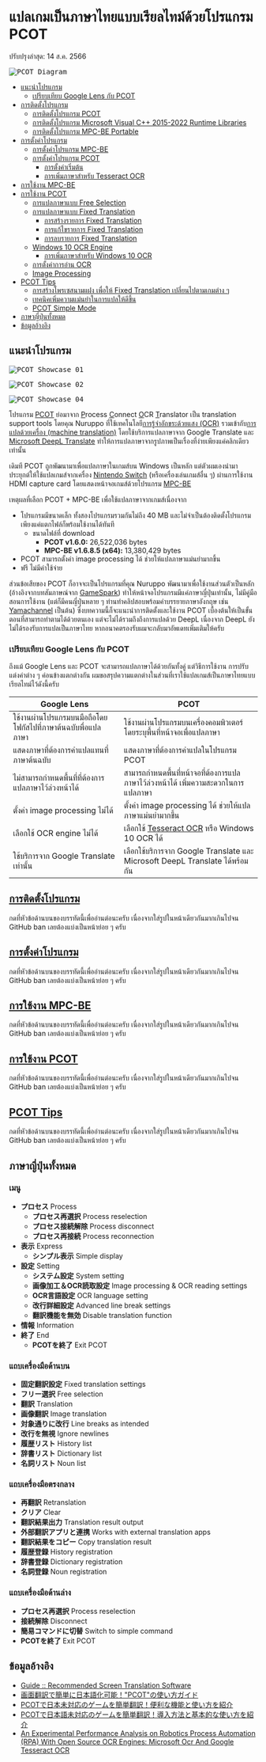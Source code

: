 # แปลเกมเป็นภาษาไทยแบบเรียลไทม์ด้วยโปรแกรม PCOT
ปรับปรุงล่าสุด: 14 ส.ค. 2566

<kbd>![PCOT_Diagram](Pictures/PCOT_Diagram.png)</kbd>

 - [แนะนำโปรแกรม](#แนะนำโปรแกรม)
   - [เปรียบเทียบ Google Lens กับ PCOT](#เปรียบเทียบ-google-lens-กับ-pcot)
 - [การติดตั้งโปรแกรม](Setup.md#การติดตั้งโปรแกรม)
   - [การติดตั้งโปรแกรม PCOT](Setup.md#การติดตั้งโปรแกรม-pcot)
   - [การติดตั้งโปรแกรม Microsoft Visual C++ 2015-2022 Runtime Libraries](Setup.md#การติดตั้งโปรแกรม-microsoft-visual-c-2015-2022-runtime-libraries)
   - [การติดตั้งโปรแกรม MPC-BE Portable](Setup.md#การติดตั้งโปรแกรม-mpc-be-portable)
 - [การตั้งค่าโปรแกรม](Config.md#การตั้งค่าโปรแกรม)
   - [การตั้งค่าโปรแกรม MPC-BE](Config.md#การตั้งค่าโปรแกรม-mpc-be)
   - [การตั้งค่าโปรแกรม PCOT](Config.md#การตั้งค่าโปรแกรม-pcot)
     - [การตั้งค่าเริ่มต้น](Config.md#การตั้งค่าเริ่มต้น)
     - [การเพิ่มภาษาสำหรับ Tesseract OCR](Config.md#การเพิ่มภาษาสำหรับ-tesseract-ocr)
 - [การใช้งาน MPC-BE](Usage.md#การใช้งาน-mpc-be)
 - [การใช้งาน PCOT](Usage.md#การใช้งาน-pcot)
   - [การแปลภาษาแบบ Free Selection](Usage.md#การแปลภาษาแบบ-free-selection)
   - [การแปลภาษาแบบ Fixed Translation](Usage.md#การแปลภาษาแบบ-fixed-translation)
     - [การสร้างรายการ Fixed Translation](Usage.md#การสร้างรายการ-fixed-translation)
     - [การแก้ไขรายการ Fixed Translation](Usage.md#การแก้ไขรายการ-fixed-translation)
     - [การลบรายการ Fixed Translation](Usage.md#การลบรายการ-fixed-translation)
   - [Windows 10 OCR Engine](Usage.md#windows-10-ocr-engine)
     - [การเพิ่มภาษาสำหรับ Windows 10 OCR](Usage.md#การเพิ่มภาษาสำหรับ-windows-10-ocr)
   - [การตั้งค่าการอ่าน OCR](Usage.md#การตั้งค่าการอ่าน-ocr)
   - [Image Processing](Usage.md#image-processing)
 - [PCOT Tips](Tips.md#pcot-tips)
   - [การสร้างโพรเซสนามแฝง เพื่อให้ Fixed Translation เปลี่ยนไปตามเกมต่าง ๆ](Tips.md#การสร้างโพรเซสนามแฝง-เพื่อให้-fixed-translation-เปลี่ยนไปตามเกมต่าง-ๆ)
   - [เทคนิคเพิ่มความแม่นยำในการแปลให้ดีขึ้น](Tips.md#เทคนิคเพิ่มความแม่นยำในการแปลให้ดีขึ้น)
   - [PCOT Simple Mode](Tips.md#pcot-simple-mode)
 - [ภาษาญี่ปุ่นทั้งหมด](#ภาษาญี่ปุ่นทั้งหมด)
 - [ข้อมูลอ้างอิง](#ข้อมูลอ้างอิง)

## แนะนำโปรแกรม

<kbd>![PCOT_Showcase_01](Pictures/PCOT_Showcase_01.png)</kbd>

<kbd>![PCOT_Showcase_02](Pictures/PCOT_Showcase_02.png)</kbd>

<kbd>![PCOT_Showcase_04](Pictures/PCOT_Showcase_04.png)</kbd>

โปรแกรม [PCOT](http://www.gc-net.jp/s_54/) ย่อมาจาก <ins>P</ins>rocess <ins>C</ins>onnect <ins>O</ins>CR <ins>T</ins>ranslator เป็น translation support tools โดยคุณ Nuruppo ที่ใช้เทคโนโลยี[การรู้จำอักขระด้วยแสง (OCR)](https://th.wikipedia.org/wiki/การรู้จำอักขระด้วยแสง) รวมเข้ากับ[การแปลด้วยเครื่อง (machine translation)](https://th.wikipedia.org/wiki/การแปลด้วยเครื่อง) โดยใช้บริการแปลภาษาจาก Google Translate และ [Microsoft DeepL Translate](https://www.deepl.com/en/windows-app/) ทำให้การแปลภาษาจากรูปภาพเป็นเรื่องที่ง่ายเพียงแค่คลิกเดียวเท่านั้น

เดิมที PCOT ถูกพัฒนามาเพื่อแปลภาษาในเกมส์บน Windows เป็นหลัก แต่ตัวผมเองนำมาประยุกต์ให้ใช้แปลเกมส์จากเครื่อง [Nintendo Switch](https://www.nintendo.com/th/switch/index.html) (หรือเครื่องเล่นเกมส์อื่น ๆ) ผ่านการใช้งาน HDMI capture card โดยแสดงหน้าจอเกมส์ด้วยโปรแกรม [MPC-BE](https://www.videohelp.com/software/MPC-BE)

เหตุผลที่เลือก PCOT + MPC-BE เพื่อใช้แปลภาษาจากเกมส์เนื่องจาก
 - โปรแกรมมีขนาดเล็ก ทั้งสองโปรแกรมรวมกันไม่ถึง 40 MB และไม่จำเป็นต้องติดตั้งโปรแกรม เพียงแค่แตกไฟล์ก็พร้อมใช้งานได้ทันที
   - ขนาดไฟล์ที่ download
     - **PCOT v1.6.0:** 26,522,036 bytes
     - **MPC-BE v1.6.8.5 (x64):** 13,380,429 bytes
 - PCOT สามารถตั้งค่า image processing ได้ ช่วยให้แปลภาษาแม่นยำมากขึ้น
 - ฟรี ไม่มีค่าใช้จ่าย

ส่วนข้อเสียของ PCOT ก็อาจจะเป็นโปรแกรมที่คุณ Nuruppo พัฒนามาเพื่อใช้งานส่วนตัวเป็นหลัก (อ้างอิงจากบทสัมภาษณ์จาก [GameSpark](https://www.gamespark.jp/article/2021/07/02/110097.html)) ทำให้หน้าจอโปรแกรมมีแค่ภาษาญี่ปุ่นเท่านั้น, ไม่มีคู่มือสอนการใช้งาน (แต่ก็มีคนญี่ปุ่นหลาย ๆ ท่านทำคลิปสอบพร้อมคำบรรยายภาษาอังกฤษ เช่น [Yamachannel](https://www.youtube.com/watch?v=hvPRcvR8bCo) เป็นต้น) ซึ่งบทความนี้ก็จะแนะนำการติดตั้งและใช้งาน PCOT เบื้องต้นให้เป็นขั้นตอนที่สามารถทำตามได้ด้วยตนเอง แต่จะไม่ได้รวมถึงถึงการแปลด้วย DeepL เนื่องจาก DeepL ยังไม่ได้รองรับการแปลเป็นภาษาไทย หากอนาคตรองรับผมจะกลับมาอัพเดทเพิ่มเติมให้ครับ

### เปรียบเทียบ Google Lens กับ PCOT

ถึงแม้ Google Lens และ PCOT จะสามารถแปลภาษาได้ด้วยกันทั้งคู่ แต่วิธีการใช้งาน การปรับแต่งค่าต่าง ๆ ค่อนข้างแตกต่างกัน ผมขอสรุปความแตกต่างในส่วนที่เราใช้แปลเกมส์เป็นภาษาไทยแบบเรียลไทม์ไว้ดังนี้ครับ

|Google Lens|PCOT|
|-|-|
|ใช้งานผ่านโปรแกรมบนมือถือโดยโฟกัสไปที่ภาษาต้นฉบับพื่อแปลภาษา|ใช้งานผ่านโปรแกรมบนเครื่องคอมพิวเตอร์โดยระบุพื้นที่หน้าจอเพื่อแปลภาษา|
|แสดงภาษาที่ต้องการคำแปลแทนที่ภาษาต้นฉบับ|แสดงภาษาที่ต้องการคำแปลในโปรแกรม PCOT|
|ไม่สามารถกำหนดพื้นที่ที่ต้องการแปลภาษาไว้ล่วงหน้าได้|สามารถกำหนดพื้นที่หน้าจอที่ต้องการแปลภาษาไว้ล่วงหน้าได้ เพิ่มความสะดวกในการแปลภาษา|
|ตั้งค่า image processing ไม่ได้|ตั้งค่า image processing ได้ ช่วยให้แปลภาษาแม่นยำมากขึ้น|
|เลือกใช้ OCR engine ไม่ได้|เลือกใช้ [Tesseract OCR](https://github.com/tesseract-ocr/tesseract) หรือ Windows 10 OCR ได้|
|ใช้บริการจาก Google Translate เท่านั้น|เลือกใช้บริการจาก Google Translate และ Microsoft DeepL Translate ได้พร้อมกัน|

## [การติดตั้งโปรแกรม](Setup.md#การติดตั้งโปรแกรม)

กดที่หัวข้อด้านบนของบรรทัดนี้เพื่ออ่านต่อนะครับ เนื่องจากใส่รูปในหน้าเดียวกันมากเกินไปจน GitHub ban เลยต้องแบ่งเป็นหน้าย่อย ๆ ครับ

## [การตั้งค่าโปรแกรม](Config.md#การตั้งค่าโปรแกรม)

กดที่หัวข้อด้านบนของบรรทัดนี้เพื่ออ่านต่อนะครับ เนื่องจากใส่รูปในหน้าเดียวกันมากเกินไปจน GitHub ban เลยต้องแบ่งเป็นหน้าย่อย ๆ ครับ

## [การใช้งาน MPC-BE](Usage.md#การใช้งาน-mpc-be)

กดที่หัวข้อด้านบนของบรรทัดนี้เพื่ออ่านต่อนะครับ เนื่องจากใส่รูปในหน้าเดียวกันมากเกินไปจน GitHub ban เลยต้องแบ่งเป็นหน้าย่อย ๆ ครับ

## [การใช้งาน PCOT](Usage.md#การใช้งาน-pcot)

กดที่หัวข้อด้านบนของบรรทัดนี้เพื่ออ่านต่อนะครับ เนื่องจากใส่รูปในหน้าเดียวกันมากเกินไปจน GitHub ban เลยต้องแบ่งเป็นหน้าย่อย ๆ ครับ

## [PCOT Tips](Tips.md#pcot-tips)

กดที่หัวข้อด้านบนของบรรทัดนี้เพื่ออ่านต่อนะครับ เนื่องจากใส่รูปในหน้าเดียวกันมากเกินไปจน GitHub ban เลยต้องแบ่งเป็นหน้าย่อย ๆ ครับ

## ภาษาญี่ปุ่นทั้งหมด

### เมนู

 - **プロセス** Process
   - **プロセス再選択** Process reselection
   - **プロセス接続解除** Process disconnect
   - **プロセス再接続** Process reconnection
 - **表示** Express
   - **シンプル表示** Simple display
 - **設定** Setting
   - **システム設定** System setting
   - **画像加工＆OCR読取設定** Image processing & OCR reading settings
   - **OCR言語設定** OCR language setting
   - **改行詳細設定** Advanced line break settings
   - **翻訳機能を無効** Disable translation function
 - **情報** Information
 - **終了** End
   - **PCOTを終了** Exit PCOT

### แถบเครื่องมือด้านบน

 - **固定翻訳設定** Fixed translation settings
 - **フリー選択** Free selection
 - **翻訳** Translation
 - **画像翻訳** Image translation
 - **対象通りに改行** Line breaks as intended
 - **改行を無視** Ignore newlines
 - **履歴リスト** History list
 - **辞書リスト** Dictionary list
 - **名詞リスト** Noun list

### แถบเครื่องมือตรงกลาง

 - **再翻訳** Retranslation
 - **クリア** Clear
 - **翻訳結果出力** Translation result output
 - **外部翻訳アプリと連携** Works with external translation apps
 - **翻訳結果をコピー** Copy translation result
 - **履歴登録** History registration
 - **辞書登録** Dictionary registration
 - **名詞登録** Noun registration

### แถบเครื่องมือด้านล่าง

 - **プロセス再選択** Process reselection
 - **接続解除** Disconnect
 - **簡易コマンドに切替** Switch to simple command
 - **PCOTを終了** Exit PCOT

## ข้อมูลอ้างอิง
 - [Guide :: Recommended Screen Translation Software](https://steamcommunity.com/sharedfiles/filedetails/?id=2847675160)
 - [画面翻訳で簡単に日本語化可能！"PCOT"の使い方ガイド](https://steamcommunity.com/sharedfiles/filedetails/?id=2649183272)
 - [PCOTで日本未対応のゲームを簡単翻訳！便利な機能と使い方を紹介](https://yamachannel-blog.com/game-translation/)
 - [PCOTで日本語未対応のゲームを簡単翻訳！導入方法と基本的な使い方を紹介](https://yamachannel-blog.com/game-translation-pcot/)
 - [An Experimental Performance Analysis on Robotics Process Automation (RPA) With Open Source OCR Engines: Microsoft Ocr And Google Tesseract OCR](https://iopscience.iop.org/article/10.1088/1757-899X/1059/1/012004)
